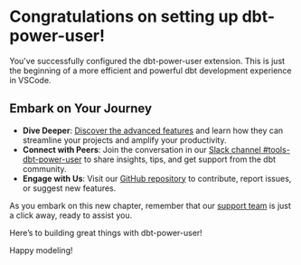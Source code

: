 # Congratulations on setting up dbt-power-user!

You've successfully configured the dbt-power-user extension. This is just the beginning of a more efficient and powerful dbt development experience in VSCode.

## Embark on Your Journey

- **Dive Deeper**: [Discover the advanced features](command:dbtPowerUser.openTutorialWalkthrough) and learn how they can streamline your projects and amplify your productivity.
- **Connect with Peers**: Join the conversation in our [Slack channel #tools-dbt-power-user](https://getdbt.slack.com/archives/C05KPDGRMDW) to share insights, tips, and get support from the dbt community.
- **Engage with Us**: Visit our [GitHub repository](https://github.com/AltimateAI/vscode-dbt-power-user) to contribute, report issues, or suggest new features.

As you embark on this new chapter, remember that our [support team](https://app.myaltimate.com/contactus) is just a click away, ready to assist you.

Here’s to building great things with dbt-power-user!

Happy modeling!
